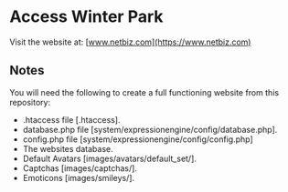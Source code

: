 Access Winter Park
===

Visit the website at: [www.netbiz.com](https://www.netbiz.com)

Notes
---

You will need the following to create a full functioning website from this repository:

* .htaccess file [.htaccess].
* database.php file [system/expressionengine/config/database.php].
* config.php file [system/expressionengine/config/config.php]
* The websites database.
* Default Avatars [images/avatars/default_set/].
* Captchas [images/captchas/].
* Emoticons [images/smileys/].